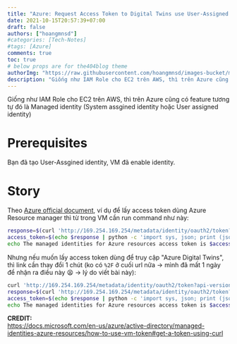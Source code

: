 ```yaml
---
title: "Azure: Request Access Token to Digital Twins use User-Assigned Identity"
date: 2021-10-15T20:57:39+07:00
draft: false
authors: ["hoangmnsd"]
#categories: [Tech-Notes]
#tags: [Azure]
comments: true
toc: true
# below props are for the404blog theme
authorImg: "https://raw.githubusercontent.com/hoangmnsd/images-bucket/master/static/images/hoangmsnd-avatar001.jpg"
description: "Giống như IAM Role cho EC2 trên AWS, thì trên Azure cũng có feature tương tự đó là Managed identity (System assgined identity hoặc User assigned identity) "
---
```


Giống như IAM Role cho EC2 trên AWS, thì trên Azure cũng có feature tương tự đó là Managed identity (System assgined identity hoặc User assigned identity) 

# Prerequisites

Bạn đã tạo User-Assgined identity, VM đã enable identity.  

# Story

Theo [Azure official document](https://docs.microsoft.com/en-us/azure/active-directory/managed-identities-azure-resources/how-to-use-vm-token#get-a-token-using-curl), ví dụ để lấy access token dùng Azure Resource manager thì từ trong VM cần run command như này:  

```sh
response=$(curl 'http://169.254.169.254/metadata/identity/oauth2/token?api-version=2018-02-01&resource=https%3A%2F%2Fmanagement.azure.com%2F' -H Metadata:true -s)
access_token=$(echo $response | python -c 'import sys, json; print (json.load(sys.stdin)["access_token"])')
echo The managed identities for Azure resources access token is $access_token
```

Nhưng nếu muốn lấy access token dùng để truy cập "Azure Digital Twins", thì link cần thay đổi 1 chút (ko có `%2F` ở cuối url nữa -> mình đã mất 1 ngày để nhận ra điều này 😫 -> lý do viết bài này):
```sh
curl 'http://169.254.169.254/metadata/identity/oauth2/token?api-version=2018-02-01&resource=https%3A%2F%2Fdigitaltwins.azure.net' -H Metadata:true -s
response=$(curl 'http://169.254.169.254/metadata/identity/oauth2/token?api-version=2018-02-01&resource=https%3A%2F%2Fdigitaltwins.azure.net' -H Metadata:true -s)
access_token=$(echo $response | python -c 'import sys, json; print (json.load(sys.stdin)["access_token"])')
echo The managed identities for Azure resources access token is $access_token
```

**CREDIT:**  
https://docs.microsoft.com/en-us/azure/active-directory/managed-identities-azure-resources/how-to-use-vm-token#get-a-token-using-curl